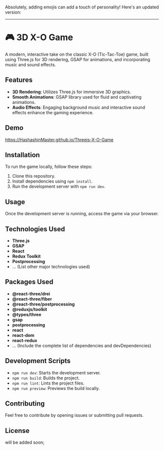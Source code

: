 Absolutely, adding emojis can add a touch of personality! Here's an updated version:

---

# 🎮 3D X-O Game

A modern, interactive take on the classic X-O (Tic-Tac-Toe) game, built using Three.js for 3D rendering, GSAP for animations, and incorporating music and sound effects.

## Features

- **3D Rendering**: Utilizes Three.js for immersive 3D graphics.
- **Smooth Animations**: GSAP library used for fluid and captivating animations.
- **Audio Effects**: Engaging background music and interactive sound effects enhance the gaming experience.

## Demo

https://HashashinMaster.github.io/Threejs-X-O-Game

## Installation

To run the game locally, follow these steps:

1. Clone this repository.
2. Install dependencies using `npm install`.
3. Run the development server with `npm run dev`.

## Usage

Once the development server is running, access the game via your browser.

## Technologies Used

- **Three.js**
- **GSAP**
- **React**
- **Redux Toolkit**
- **Postprocessing**
- ... (List other major technologies used)

## Packages Used

- **@react-three/drei**
- **@react-three/fiber**
- **@react-three/postprocessing**
- **@reduxjs/toolkit**
- **@types/three**
- **gsap**
- **postprocessing**
- **react**
- **react-dom**
- **react-redux**
- ... (Include the complete list of dependencies and devDependencies)

## Development Scripts

- `npm run dev`: Starts the development server.
- `npm run build`: Builds the project.
- `npm run lint`: Lints the project files.
- `npm run preview`: Previews the build locally.

## Contributing

Feel free to contribute by opening issues or submitting pull requests.

## License

will be added soon;
